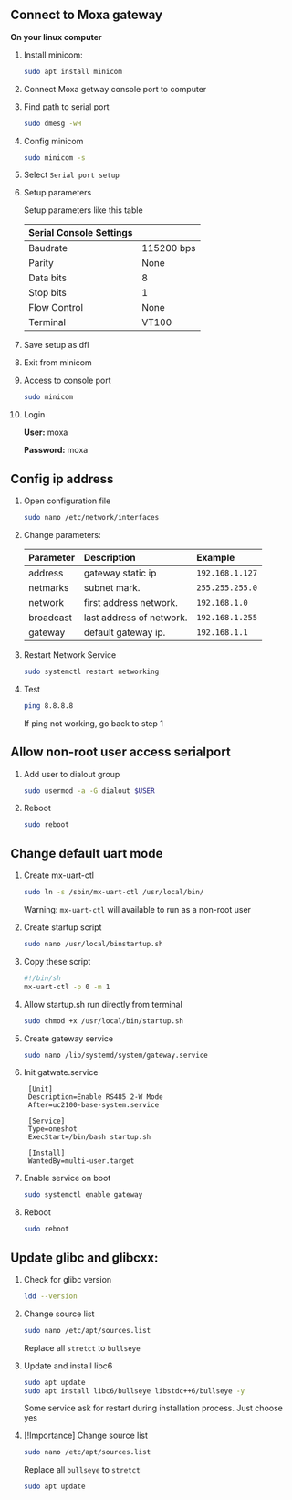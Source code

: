 ## Connect to Moxa gateway

**On your linux computer**

1. Install minicom:
   ```bash
   sudo apt install minicom
   ```
2. Connect Moxa getway console port to computer
3. Find path to serial port
   ```bash
   sudo dmesg -wH
   ```
4. Config minicom
   ```bash
   sudo minicom -s
   ```
5. Select `Serial port setup`

6. Setup parameters

   Setup parameters like this table

   | Serial Console Settings |            |
   | :---------------------- | :--------- |
   | Baudrate                | 115200 bps |
   | Parity                  | None       |
   | Data bits               | 8          |
   | Stop bits               | 1          |
   | Flow Control            | None       |
   | Terminal                | VT100      |

7. Save setup as dfl
8. Exit from minicom
9. Access to console port
   ```bash
   sudo minicom
   ```
10. Login

    **User:** moxa

    **Password:** moxa

## Config ip address

1. Open configuration file

   ```bash
   sudo nano /etc/network/interfaces
   ```

2. Change parameters:

   | Parameter | Description              | Example         |
   | :-------- | :----------------------- | :-------------- |
   | address   | gateway static ip        | `192.168.1.127` |
   | netmarks  | subnet mark.             | `255.255.255.0` |
   | network   | first address network.   | `192.168.1.0`   |
   | broadcast | last address of network. | `192.168.1.255` |
   | gateway   | default gateway ip.      | `192.168.1.1`   |

3. Restart Network Service
   ```bash
   sudo systemctl restart networking
   ```
4. Test
   ```bash
   ping 8.8.8.8
   ```
   If ping not working, go back to step 1

## Allow non-root user access serialport

1. Add user to dialout group
   ```bash
   sudo usermod -a -G dialout $USER
   ```
2. Reboot
   ```bash
   sudo reboot
   ```

## Change default uart mode

1. Create mx-uart-ctl
   ```bash
   sudo ln -s /sbin/mx-uart-ctl /usr/local/bin/
   ```
   Warning: `mx-uart-ctl` will available to run as a non-root user
2. Create startup script
   ```bash
   sudo nano /usr/local/binstartup.sh
   ```
3. Copy these script
   ```bash
   #!/bin/sh
   mx-uart-ctl -p 0 -m 1
   ```
4. Allow startup.sh run directly from terminal
   ```bash
   sudo chmod +x /usr/local/bin/startup.sh
   ```
5. Create gateway service
   ```bash
   sudo nano /lib/systemd/system/gateway.service
   ```
6. Init gatwate.service

   ```
    [Unit]
    Description=Enable RS485 2-W Mode
    After=uc2100-base-system.service

    [Service]
    Type=oneshot
    ExecStart=/bin/bash startup.sh

    [Install]
    WantedBy=multi-user.target
   ```

7. Enable service on boot
   ```bash
   sudo systemctl enable gateway
   ```
8. Reboot
   ```bash
   sudo reboot
   ```

## Update glibc and glibcxx:

1. Check for glibc version
   ```bash
   ldd --version
   ```
2. Change source list

   ```bash
   sudo nano /etc/apt/sources.list
   ```

   Replace all `stretct` to `bullseye`

3. Update and install libc6
   ```bash
   sudo apt update
   sudo apt install libc6/bullseye libstdc++6/bullseye -y
   ```
   Some service ask for restart during installation process. Just choose yes
4. [!Importance] Change source list

   ```bash
   sudo nano /etc/apt/sources.list
   ```

   Replace all `bullseye` to `stretct`

   ```bash
   sudo apt update
   ```
